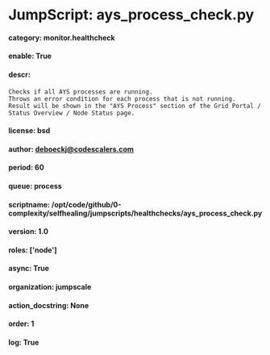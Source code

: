 
# JumpScript: ays_process_check.py
        
#### category: monitor.healthcheck
#### enable: True
#### descr: 
```
Checks if all AYS processes are running.
Throws an error condition for each process that is not running.
Result will be shown in the "AYS Process" section of the Grid Portal / Status Overview / Node Status page.

```
#### license: bsd
#### author: deboeckj@codescalers.com
#### period: 60
#### queue: process
#### scriptname: /opt/code/github/0-complexity/selfhealing/jumpscripts/healthchecks/ays_process_check.py
#### version: 1.0
#### roles: ['node']
#### async: True
#### organization: jumpscale
#### action_docstring: None
#### order: 1
#### log: True
